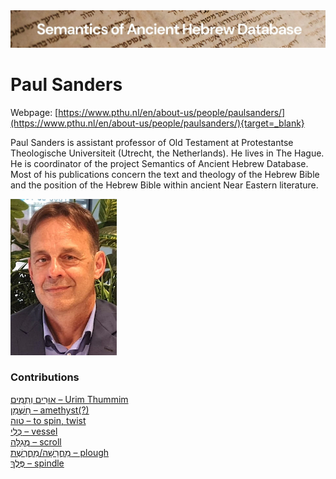 <html><body><img id="banner" src="../../images/banners/banner.png" alt="banner" /></body></html>

# Paul Sanders

Webpage: [https://www.pthu.nl/en/about-us/people/paulsanders/](https://www.pthu.nl/en/about-us/people/paulsanders/){target=_blank}

Paul Sanders is assistant professor of Old Testament at Protestantse Theologische Universiteit (Utrecht, the Netherlands). He lives in The Hague. He is coordinator of the project Semantics of Ancient Hebrew Database. Most of his publications concern the text and theology of the Hebrew Bible and the position of the Hebrew Bible within ancient Near Eastern literature.

![paul sanders](../images/photos/paul_sanders.jpg "Paul Sanders")



### Contributions
[אוּרִים וְתֻמִּים – Urim Thummim](../words/2urim_wthummim.md)<br>[חַשְׁמַן – amethyst(?)](../words/chashman.md)<br>[טוה – to spin, twist](../words/t-w-h.md)<br>[כְּלִי – vessel](../words/kli.md)<br>[מְגִלָּה – scroll](../words/mgillah.md)<br>[מַחֲרֵשָׁה/מַחֲרֶשֶׁת – plough](../words/machareshah.md)<br>[פֶּלֶךְ – spindle](../words/pelek.md)<br>